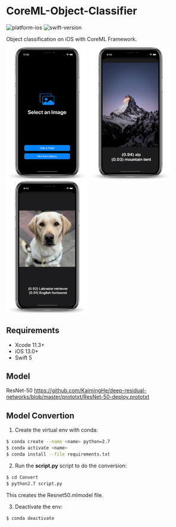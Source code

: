 # CoreML-Object-Classifier

![platform-ios](https://img.shields.io/badge/platform-ios-lightgrey.svg)
![swift-version](https://img.shields.io/badge/swift-5.0-red.svg)

Object classification on iOS with CoreML Framework.

<img src="Resources/main.png" alt="drawing" width="220"/>
<img src="Resources/mountain.png" alt="drawing" width="220"/>
<img src="Resources/labrador.png" alt="drawing" width="220"/>


## Requirements
- Xcode 11.3+
- iOS 13.0+
- Swift 5

## Model
 ResNet-50 https://github.com/KaimingHe/deep-residual-networks/blob/master/prototxt/ResNet-50-deploy.prototxt
 
## Model Convertion
1. Create the virtual env with conda:
```sh
$ conda create --name <name> python=2.7
$ conda activate <name>
$ conda install --file requirements.txt
```
2. Run the **script.py** script to do the conversion:
```sh
$ cd Convert
$ python2.7 script.py
``` 
This creates the Resnet50.mlmodel file.

3. Deactivate the env:
```
$ conda deactivate
```

